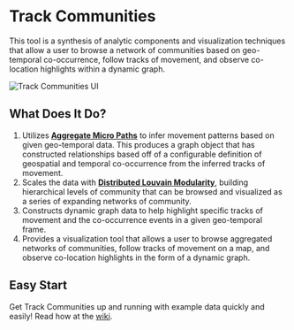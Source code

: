 Track Communities
===================
This tool is a synthesis of analytic components and visualization techniques that allow a user to browse a network of communities based on geo-temporal co-occurrence, follow tracks of movement, and observe co-location highlights within a dynamic graph.

![Track Communities UI](https://raw.githubusercontent.com/Sotera/track-communities/master/docs/track-communities-example.png)

## What Does It Do?
1. Utilizes **[Aggregate Micro Paths](http://sotera.github.io/aggregate-micro-paths/)** to infer movement patterns based on given geo-temporal data.  This produces a graph object that has constructed relationships based off of a configurable definition of geospatial and temporal co-occurrence from the inferred tracks of movement.
2. Scales the data with **[Distributed Louvain Modularity](http://sotera.github.io/distributed-louvain-modularity/)**, building hierarchical levels of community that can be browsed and visualized as a series of expanding networks of community.
3. Constructs dynamic graph data to help highlight specific tracks of movement and the co-occurrence events in a given geo-temporal frame.
4. Provides a visualization tool that allows a user to browse aggregated networks of communities, follow tracks of movement on a map, and observe co-location highlights in the form of a dynamic graph.

## Easy Start

Get Track Communities up and running with example data quickly and easily!  Read how at the [wiki](https://github.com/Sotera/track-communities/wiki/).
